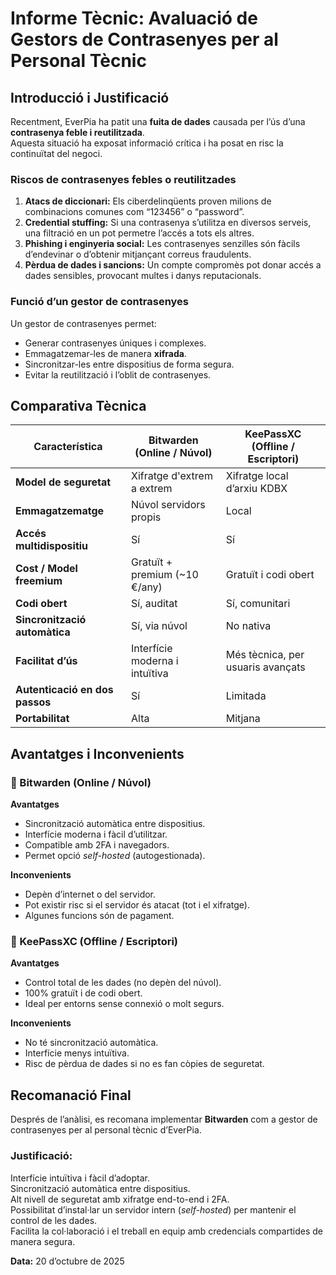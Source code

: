 # Informe Tècnic: Avaluació de Gestors de Contrasenyes per al Personal Tècnic

##  Introducció i Justificació

Recentment, EverPia ha patit una **fuita de dades** causada per l’ús d’una **contrasenya feble i reutilitzada**.  
Aquesta situació ha exposat informació crítica i ha posat en risc la continuïtat del negoci.

### Riscos de contrasenyes febles o reutilitzades

1. **Atacs de diccionari:** Els ciberdelinqüents proven milions de combinacions comunes com “123456” o “password”.
2. **Credential stuffing:** Si una contrasenya s’utilitza en diversos serveis, una filtració en un pot permetre l’accés a tots els altres.
3. **Phishing i enginyeria social:** Les contrasenyes senzilles són fàcils d’endevinar o d’obtenir mitjançant correus fraudulents.
4. **Pèrdua de dades i sancions:** Un compte compromès pot donar accés a dades sensibles, provocant multes i danys reputacionals.

### Funció d’un gestor de contrasenyes

Un gestor de contrasenyes permet:
- Generar contrasenyes úniques i complexes.
- Emmagatzemar-les de manera **xifrada**.
- Sincronitzar-les entre dispositius de forma segura.
- Evitar la reutilització i l’oblit de contrasenyes.


##  Comparativa Tècnica

| **Característica** | **Bitwarden (Online / Núvol)** | **KeePassXC (Offline / Escriptori)** |
|---------------------|--------------------------------|-------------------------------------|
| **Model de seguretat** | Xifratge d'extrem a extrem  | Xifratge local d’arxiu KDBX  |
| **Emmagatzematge** | Núvol servidors propis  | Local  |
| **Accés multidispositiu** | Sí  | Sí |
| **Cost / Model freemium** | Gratuït + premium (~10 €/any) | Gratuït i codi obert |
| **Codi obert** | Sí, auditat | Sí, comunitari |
| **Sincronització automàtica** | Sí, via núvol | No nativa |
| **Facilitat d’ús** | Interfície moderna i intuïtiva | Més tècnica, per usuaris avançats |
| **Autenticació en dos passos** | Sí | Limitada |
| **Portabilitat** | Alta  | Mitjana  |


##  Avantatges i Inconvenients

### 🔹 Bitwarden (Online / Núvol)
**Avantatges**
- Sincronització automàtica entre dispositius.
- Interfície moderna i fàcil d’utilitzar.
- Compatible amb 2FA i navegadors.
- Permet opció *self-hosted* (autogestionada).

**Inconvenients**
- Depèn d’internet o del servidor.
- Pot existir risc si el servidor és atacat (tot i el xifratge).
- Algunes funcions són de pagament.


### 🔹 KeePassXC (Offline / Escriptori)
**Avantatges**
- Control total de les dades (no depèn del núvol).
- 100% gratuït i de codi obert.
- Ideal per entorns sense connexió o molt segurs.

**Inconvenients**
- No té sincronització automàtica.
- Interfície menys intuïtiva.
- Risc de pèrdua de dades si no es fan còpies de seguretat.


##  Recomanació Final

Després de l’anàlisi, es recomana implementar **Bitwarden** com a gestor de contrasenyes per al personal tècnic d’EverPia.

### Justificació:
 Interfície intuïtiva i fàcil d’adoptar.  
 Sincronització automàtica entre dispositius.  
 Alt nivell de seguretat amb xifratge end-to-end i 2FA.  
 Possibilitat d’instal·lar un servidor intern (*self-hosted*) per mantenir el control de les dades.  
 Facilita la col·laboració i el treball en equip amb credencials compartides de manera segura.


**Data:** 20 d’octubre de 2025  




